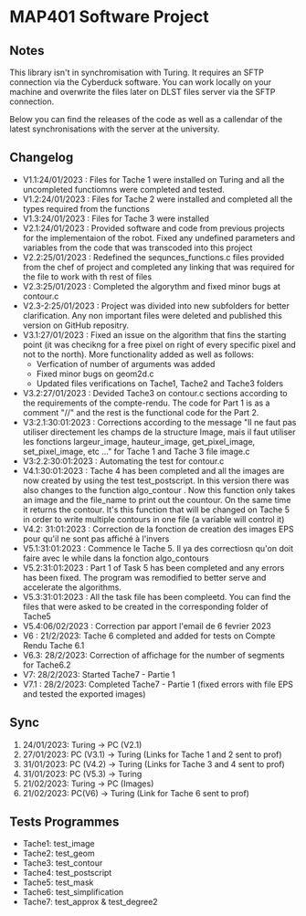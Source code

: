 # MAP401 Software Project

## Notes

This library isn't in synchromisation with Turing. It requires an SFTP connection via the Cyberduck software. You can work locally on your machine and overwrite the files later on DLST files server via the SFTP connection.

Below you can find the releases of the code as well as a callendar of the latest synchronisations with the server at the university.

## Changelog

* V1.1:24/01/2023 : Files for Tache 1 were installed on Turing and all the uncompleted functiomns were completed and tested.
* V1.2:24/01/2023 : Files for Tache 2 were installed and completed all the types required from the functions
* V1.3:24/01/2023 : Files for Tache 3 were installed
* V2.1:24/01/2023 : Provided software and code from previous projects for the implementaion of the robot. Fixed any undefined parameters and variables from the code that was transcoded into this project
* V2.2:25/01/2023 : Redefined the sequnces_functions.c files provided from the chef of project and completed any linking that was required for the file to work with th rest of files
* V2.3:25/01/2023 : Completed the algorythm and fixed minor bugs at contour.c
* V2.3-2:25/01/2023 : Project was divided into new subfolders for better clarification. Any non important files were deleted and published this version on GitHub repositry.
* V3.1:27/01/2023 : Fixed an issue on the algorithm that fins the starting point (it was checikng for a free pixel on right of every specific pixel and not to the north). More functionality added as well as follows:
  * Verfication of number of arguments was added
  * Fixed minor bugs on geom2d.c
  * Updated files verifications on Tache1, Tache2 and Tache3 folders
* V3.2:27/01/2023 : Devided Tache3 on contour.c sections according to the requirements of the compte-rendu. The code for Part 1 is as a comment "//" and the rest is the functional code for the Part 2.
* V3:2.1:30:01:2023 : Corrections according to the message "Il ne faut pas utiliser directement les champs de la structure Image, mais il faut utiliser les fonctions largeur_image, hauteur_image, get_pixel_image, set_pixel_image, etc ..." for Tache 1 and Tache 3 file image.c
* V3:2.2:30:01:2023 : Automating the test for contour.c
* V4.1:30:01:2023 : Tache 4 has been completed and all the images are now created by using the test test_postscript. In this version there was also changes to the function algo_contour . Now this function only takes an image and the file_name to print out the countour. On the same time it returns the contour. It's this function that will be changed on Tache 5 in order to write multiple contours in one file (a variable will control it)
* V4.2: 31:01:2023 : Correction de la fonction de creation des images EPS pour qu'il ne sont pas affiché à l'invers
* V5.1:31:01:2023 : Commence le Tache 5. Il ya des correctiosn qu'on doit faire avec le while dans la fonction algo_contours
* V5.2:31:01:2023 : Part 1 of Task 5 has been completed and any errors has been fixed. The program was remodified to better serve and accelerate the algorithms.
* V5.3:31:01:2023 : All the task file has been compleetd. You can find the files that were asked to be created in the corresponding folder of Tache5
* V5.4:06/02/2023 : Correction par apport l'email de 6 fevrier 2023
* V6 : 21/2/2023: Tache 6 completed and added for tests on Compte Rendu Tache 6.1
* V6.3: 28/2/2023: Correction of affichage for the number of segments for Tache6.2
* V7: 28/2/2023: Started Tache7 - Partie 1
* V7.1 : 28/2/2023: Completed Tache7 - Partie 1 (fixed errors with file EPS and tested the exported images)

## Sync

1. 24/01/2023: Turing -> PC (V2.1)
2. 27/01/2023: PC (V3.1) -> Turing (Links for Tache 1 and 2 sent to prof)
3. 31/01/2023: PC (V4.2) -> Turing (Links for Tache 3 and 4 sent to prof)
4. 31/01/2023: PC (V5.3) -> Turing
5. 21/02/2023: Turing -> PC (Images)
6. 21/02/2023: PC(V6) -> Turing (Link for Tache 6 sent to prof)

## Tests Programmes

* Tache1: test_image
* Tache2: test_geom
* Tache3: test_contour
* Tache4: test_postscript
* Tache5: test_mask
* Tache6: test_simplification
* Tache7: test_approx & test_degree2
